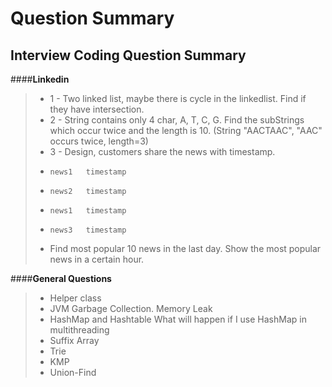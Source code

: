 Question Summary
===================

Interview Coding Question Summary
---------------------------------

####**Linkedin**

> - 1 - Two linked list, maybe there is cycle in the linkedlist. Find if they have intersection.
> - 2 - String contains only 4 char, A, T, C, G. Find the subStrings which occur twice and the length is 10. (String "AACTAAC", "AAC" occurs twice, length=3)
> - 3 - Design, customers share the news with timestamp.
> -     news1   timestamp
> -     news2   timestamp
> -     news1   timestamp
> -     news3   timestamp
> - Find most popular 10 news in the last day. Show the most popular news in a certain hour. 

####**General Questions** 

> - Helper class
> - JVM Garbage Collection. Memory Leak
> - HashMap and Hashtable  What will happen if I use HashMap in multithreading 
> - Suffix Array 
> - Trie
> - KMP
> - Union-Find

